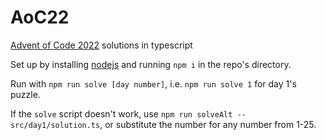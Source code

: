# AoC22
[Advent of Code 2022](https://adventofcode.com/2022) solutions in typescript

Set up by installing [nodejs](https://nodejs.org/en/) and running `npm i` in the repo's directory.

Run with `npm run solve [day number]`, i.e. `npm run solve 1` for day 1's puzzle.

If the `solve` script doesn't work, use `npm run solveAlt -- src/day1/solution.ts`, or substitute the number for any number from 1-25.
